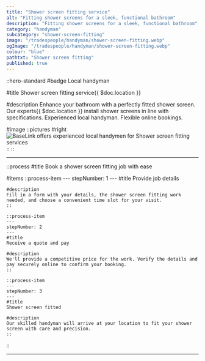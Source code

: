 ```yaml
---
title: "Shower screen fitting service"
alt: "Fitting shower screens for a sleek, functional bathroom"
description: "Fitting shower screens for a sleek, functional bathroom"
category: "handyman"
subcategory: "shower-screen-fitting"
image: "/tradespeople/handyman/shower-screen-fitting.webp"
ogImage: "/tradespeople/handyman/shower-screen-fitting.webp"
colour: "blue"
pathtxt: "Shower screen fitting"
published: true
---
```


::hero-standard
#badge
Local handyman

#title
Shower screen fitting service{{ $doc.location }}

#description
Enhance your bathroom with a perfectly fitted shower screen. Our experts{{ $doc.location }} install shower screens in line with specifications. Experienced local handyman. Flexible online bookings.

#image
    ::pictures
    #right
    ![BaseLink offers experienced local handymen for Shower screen fitting services](/tradespeople/handyman/shower-screen-fitting.webp)
    ::
::

---

::process
#title
Book a shower screen fitting job with ease

#items
    ::process-item
    ---
    stepNumber: 1
    ---
    #title
    Provide job details

    #description
    Fill in a form with your details, the shower screen fitting work needed, and choose a convenient time slot for your visit.
    ::
    
    ::process-item
    ---
    stepNumber: 2
    ---
    #title
    Receive a quote and pay

    #description
    We'll provide a competitive price for the work. Verify the details and pay securely online to confirm your booking.
    ::

    ::process-item
    ---
    stepNumber: 3
    ---
    #title
    Shower screen fitted

    #description
    Our skilled handyman will arrive at your location to fit your shower screen with care and precision.
    ::
::

---